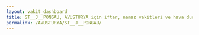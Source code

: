 ```yaml
---
layout: vakit_dashboard
title: ST__J__PONGAU, AVUSTURYA için iftar, namaz vakitleri ve hava durumu - ilçe/eyalet seç
permalink: /AVUSTURYA/ST__J__PONGAU/
---
```


<script type="text/javascript">
  var GLOBAL_COUNTRY = 'AVUSTURYA';
  var GLOBAL_CITY = 'ST__J__PONGAU';
  var GLOBAL_STATE = '';
  var lat = 72;
  var lon = 21;
</script>
